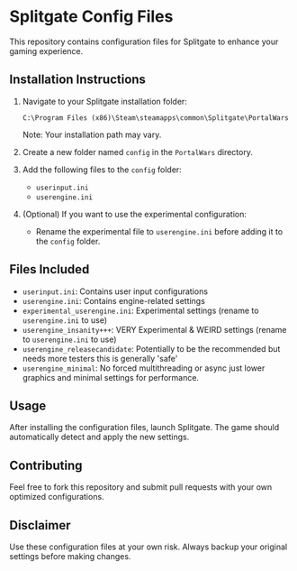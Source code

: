 # Splitgate Config Files

This repository contains configuration files for Splitgate to enhance your gaming experience.

## Installation Instructions

1. Navigate to your Splitgate installation folder:
   ```
   C:\Program Files (x86)\Steam\steamapps\common\Splitgate\PortalWars
   ```
   Note: Your installation path may vary.

2. Create a new folder named `config` in the `PortalWars` directory.

3. Add the following files to the `config` folder:
   - `userinput.ini`
   - `userengine.ini`

4. (Optional) If you want to use the experimental configuration:
   - Rename the experimental file to `userengine.ini` before adding it to the `config` folder.

## Files Included

- `userinput.ini`: Contains user input configurations
- `userengine.ini`: Contains engine-related settings
- `experimental_userengine.ini`: Experimental settings (rename to `userengine.ini` to use)
- `userengine_insanity+++`: VERY Experimental & WEIRD settings (rename to `userengine.ini` to use)
- `userengine_releasecandidate`: Potentially to be the recommended but needs more testers this is generally 'safe'
- `userengine_minimal`: No forced multithreading or async just lower graphics and minimal settings for performance. 

## Usage

After installing the configuration files, launch Splitgate. The game should automatically detect and apply the new settings.

## Contributing

Feel free to fork this repository and submit pull requests with your own optimized configurations.

## Disclaimer

Use these configuration files at your own risk. Always backup your original settings before making changes.
